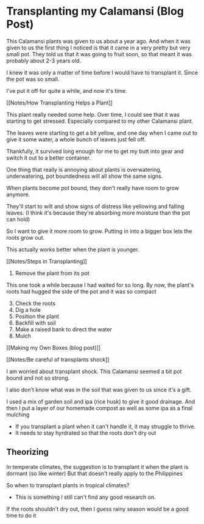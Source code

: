 # Transplanting my Calamansi (Blog Post)

This Calamansi plants was given to us about a year ago. And when it was given to us the first thing I noticed is that it came in a very pretty but very small pot. They told us that it was going to fruit soon, so that meant it was probably about 2-3 years old.

I knew it was only a matter of time before I would have to transplant it. Since the pot was so small.

I've put it off for quite a while, and now it's time.

[[Notes/How Transplanting Helps a Plant]]

This plant really needed some help.
Over time, I could see that it was starting to get stressed.
Especially compared to my other Calamansi plant.

The leaves were starting to get a bit yellow, and one day when I came out to give it some water, a whole bunch of leaves just fell off.

Thankfully, it survived long enough for me to get my butt into gear and switch it out to a better container.

One thing that really is annoying about plants is overwatering, underwatering, pot boundedness will all show the same signs. 

When plants become pot bound, they don't really have room to grow anymore.

They'll start to wilt and show signs of distress like yellowing and falling leaves.
(I think it's because they're absorbing more moisture than the pot can hold)

So I want to give it more room to grow.
Putting in into a bigger box lets the roots grow out.

This actually works better when the plant is younger.

[[Notes/Steps in Transplanting]]

1. Remove the plant from its pot

This one took a while because I had waited for so long. By now, the plant's roots had hugged the side of the pot and it was so compact

3. Check the roots
4. Dig a hole
5. Position the plant
6. Backfill with soil
7. Make a raised bank to direct the water
8. Mulch

[[Making my Own Boxes (blog post)]]

[[Notes/Be careful of transplants shock]]

I am worried about transplant shock. This Calamansi seemed a bit pot bound and not so strong.

I also don't know what was in the soil that was given to us since it's a gift.

I used a mix of garden soil and ipa (rice husk) to give it good drainage.
And then I put a layer of our homemade compost
as well as some ipa as a final mulching

- If you transplant a plant when it can't handle it, it may struggle to thrive.
- It needs to stay hyrdrated so that the roots don't dry out

## Theorizing

In temperate climates, the suggestion is to transplant it when the plant is dormant 
(so like winter)
But that doesn't really apply to the Philippines

So when to transplant plants in tropical climates?
- This is something I still can't find any good research on.

If the roots shouldn't dry out, then I guess rainy season would be a good time to do it